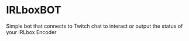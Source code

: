 # IRLboxBOT
Simple bot that connects to Twitch chat to interact or output the status of your IRLbox Encoder
